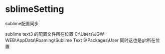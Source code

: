 # sblimeSetting
sublime配置同步

sublime text3 的配置文件所在位置
C:\Users\JGW-WEB\AppData\Roaming\Sublime Text 3\Packages\User
同时这也是git所在位置
